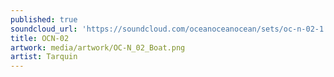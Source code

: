 ```yaml
---
published: true
soundcloud_url: 'https://soundcloud.com/oceanoceanocean/sets/oc-n-02-1'
title: OCN-02
artwork: media/artwork/OC-N_02_Boat.png
artist: Tarquin
---
```


